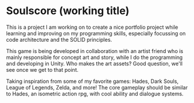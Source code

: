 # Soulscore (working title)

This is a project I am working on to create a nice portfolio 
project while learning and improving on my programming skills, 
especially focussing on code architecture and the SOLID principles.

This game is being developed in collaboration with an artist friend who is
mainly responsible for concept art and story, while I do the programming and developing in Unity. 
Who makes the art assets? Good question, we'll see once we get to that point.

Taking inspiration from some of my favorite games: Hades, Dark Souls, League of Legends, Zelda, and more! 
The core gameplay should be similar to Hades, an isometric action rpg, with cool ability and dialogue systems.
